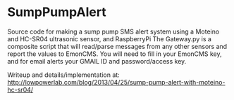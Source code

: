 SumpPumpAlert
=============

Source code for making a sump pump SMS alert system using a Moteino and HC-SR04 ultrasonic sensor, and RaspberryPi
The Gateway.py is a composite script that will read/parse messages from any other sensors and report the values to EmonCMS.
You will need to fill in your EmonCMS key, and for email alerts your GMAIL ID and password/access key.

Writeup and details/implementation at: http://lowpowerlab.com/blog/2013/04/25/sump-pump-alert-with-moteino-hc-sr04/
